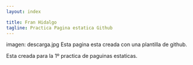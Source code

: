 ```yaml
---
layout: index

title: Fran Hidalgo
tagline: Practica Pagina estatica Github
---
```

imagen: descarga.jpg
Esta pagina esta creada con una plantilla de github.

Esta creada para la 1º practica de paguinas estaticas.

